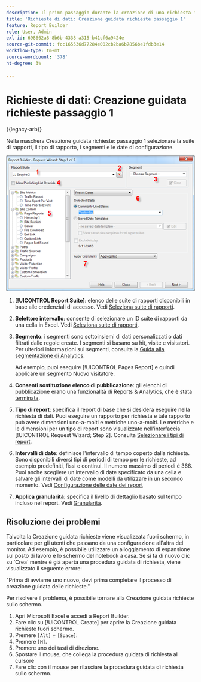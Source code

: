 ```yaml
---
description: Il primo passaggio durante la creazione di una richiesta in Report Builder.
title: 'Richieste di dati: Creazione guidata richieste passaggio 1'
feature: Report Builder
role: User, Admin
exl-id: 698662a8-8b6b-4338-a315-b41cf6a9424e
source-git-commit: fcc165536d77284e002cb2ba6b7856be1fdb3e14
workflow-type: tm+mt
source-wordcount: '378'
ht-degree: 3%

---
```


# Richieste di dati: Creazione guidata richieste passaggio 1

{{legacy-arb}}

Nella maschera Creazione guidata richieste: passaggio 1 selezionare la suite di rapporti, il tipo di rapporto, i segmenti e le date di configurazione.

![Schermata che mostra la Richiesta guidata: Modulo passaggio 1.](assets/rw1_overview.png)

1. **[!UICONTROL Report Suite]**: elenco delle suite di rapporti disponibili in base alle credenziali di accesso. Vedi [Seleziona suite di rapporti](/help/analyze/legacy-report-builder/data-requests/selecting-report-suites/t-select-report-suites.md).

1. **Selettore intervallo**: consente di selezionare un ID suite di rapporti da una cella in Excel. Vedi [Seleziona suite di rapporti](/help/analyze/legacy-report-builder/data-requests/selecting-report-suites/t-select-report-suites.md).

1. **Segmento**: i segmenti sono sottoinsiemi di dati personalizzati o dati filtrati dalle regole create. I segmenti si basano su hit, visite e visitatori. Per ulteriori informazioni sui segmenti, consulta la [Guida alla segmentazione di Analytics](/help/components/segmentation/seg-home.md).

   Ad esempio, puoi eseguire [!UICONTROL Pages Report] e quindi applicare un segmento Nuovo visitatore.

1. **Consenti sostituzione elenco di pubblicazione**: gli elenchi di pubblicazione erano una funzionalità di Reports &amp; Analytics, che è stata [terminata](https://new.express.adobe.com/webpage/WFCyq7w8kijmB?).

1. **Tipo di report**: specifica il report di base che si desidera eseguire nella richiesta di dati. Puoi eseguire un rapporto per richiesta e tale rapporto può avere dimensioni uno-a-molti e metriche uno-a-molti. Le metriche e le dimensioni per un tipo di report sono visualizzate nell&#39;interfaccia [!UICONTROL Request Wizard; Step 2]. Consulta [Selezionare i tipi di report](/help/analyze/legacy-report-builder/data-requests/c-report-types/select-report-types.md).

1. **Intervalli di date**: definisce l&#39;intervallo di tempo coperto dalla richiesta. Sono disponibili diversi tipi di periodi di tempo per le richieste, ad esempio predefiniti, fissi e continui. Il numero massimo di periodi è 366. Puoi anche scegliere un intervallo di date specificato da una cella e salvare gli intervalli di date come modelli da utilizzare in un secondo momento.  Vedi [Configurazione delle date dei report](/help/analyze/legacy-report-builder/data-requests/configuring-report-dates/custom-calendar.md)

1. **Applica granularità**: specifica il livello di dettaglio basato sul tempo incluso nel report. Vedi [Granularità](/help/analyze/legacy-report-builder/data-requests/configuring-report-dates/granularity.md).

## Risoluzione dei problemi

Talvolta la Creazione guidata richieste viene visualizzata fuori schermo, in particolare per gli utenti che passano da una configurazione all&#39;altra del monitor. Ad esempio, è possibile utilizzare un alloggiamento di espansione sul posto di lavoro e lo schermo del notebook a casa. Se si fa di nuovo clic su &#39;Crea&#39; mentre è già aperta una procedura guidata di richiesta, viene visualizzato il seguente errore:

&quot;Prima di avviarne uno nuovo, devi prima completare il processo di creazione guidata delle richieste.&quot;

Per risolvere il problema, è possibile tornare alla Creazione guidata richieste sullo schermo.

1. Apri Microsoft Excel e accedi a Report Builder.
2. Fare clic su [!UICONTROL Create] per aprire la Creazione guidata richieste fuori schermo.
3. Premere `[Alt]` + `[Space]`.
4. Premere `[M]`.
5. Premere uno dei tasti di direzione.
6. Spostare il mouse, che collega la procedura guidata di richiesta al cursore
7. Fare clic con il mouse per rilasciare la procedura guidata di richiesta sullo schermo.
